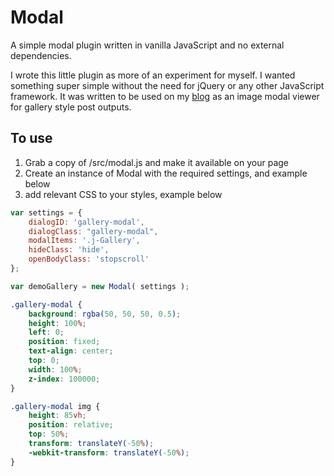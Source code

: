 # Modal

A simple modal plugin written in vanilla JavaScript and no external dependencies.


I wrote this little plugin as more of an experiment for myself. I wanted something super simple without the need for jQuery or any other JavaScript framework.
It was written to be used on my [blog](http://matthewroach.me) as an image modal viewer for gallery style post outputs.


## To use

1. Grab a copy of /src/modal.js and make it available on your page
2. Create an instance of Modal with the required settings, and example below
3. add relevant CSS to your styles, example below


``` javascript
var settings = {
	dialogID: 'gallery-modal',
	dialogClass: "gallery-modal",
	modalItems: '.j-Gallery',
	hideClass: 'hide',
	openBodyClass: 'stopscroll'
};

var demoGallery = new Modal( settings );
```


```css
.gallery-modal {
	background: rgba(50, 50, 50, 0.5);
	height: 100%;
	left: 0;
	position: fixed;
	text-align: center;
	top: 0;
	width: 100%;
	z-index: 100000;
}

.gallery-modal img {
	height: 85vh;
	position: relative;
	top: 50%;
	transform: translateY(-50%);
	-webkit-transform: translateY(-50%);
}
```
